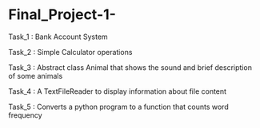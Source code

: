 # Final_Project-1-
Task_1 : Bank Account System

Task_2 : Simple Calculator operations

Task_3 : Abstract class Animal that shows the sound and brief description of some animals

Task_4 : A TextFileReader to display information about file content

Task_5 : Converts a python program to a function that counts word frequency
